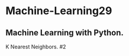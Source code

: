 # Machine-Learning29
Machine Learning with Python.
----------------------------
K Nearest Neighbors. #2

